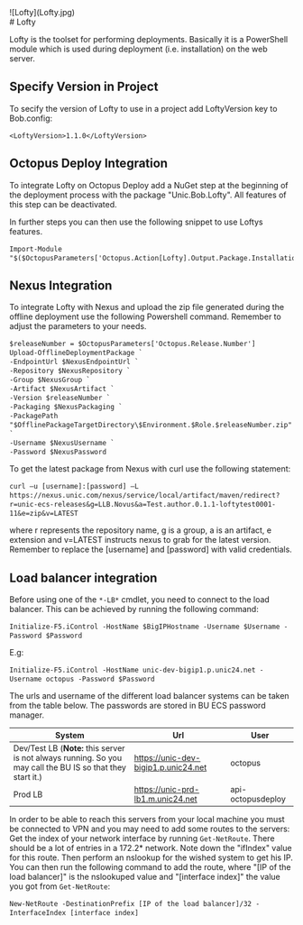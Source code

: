 <div class="chapterlogo">![Lofty](Lofty.jpg)</div>
# Lofty

Lofty is the toolset for performing deployments. Basically it is a PowerShell module which is used during deployment (i.e. installation) on the web server.


## Specify Version in Project
To secify the version of Lofty to use in a project add LoftyVersion key to Bob.config:

    <LoftyVersion>1.1.0</LoftyVersion>


## Octopus Deploy  Integration
To integrate Lofty on Octopus Deploy add a NuGet step at the beginning of the deployment process with the package "Unic.Bob.Lofty". All features of this step can be deactivated.

In further steps you can then use the following snippet to use Loftys features.

    Import-Module "$($OctopusParameters['Octopus.Action[Lofty].Output.Package.InstallationDirectoryPath'])\Lofty"


## Nexus Integration

To integrate Lofty with Nexus and upload the zip file generated during the offline deployment use the following Powershell command. Remember to adjust the parameters to your needs.

    $releaseNumber = $OctopusParameters['Octopus.Release.Number']
    Upload-OfflineDeploymentPackage `
    -EndpointUrl $NexusEndpointUrl `
    -Repository $NexusRepository `
    -Group $NexusGroup `
    -Artifact $NexusArtifact `
    -Version $releaseNumber `
    -Packaging $NexusPackaging `
    -PackagePath "$OfflinePackageTargetDirectory\$Environment.$Role.$releaseNumber.zip" `
    -Username $NexusUsername `
    -Password $NexusPassword

To get the latest package from Nexus with curl use the following statement:

    curl –u [username]:[password] –L https://nexus.unic.com/nexus/service/local/artifact/maven/redirect?r=unic-ecs-releases&g=LLB.Novus&a=Test.author.0.1.1-loftytest0001-11&e=zip&v=LATEST

where r represents the repository name, g is a group, a is an artifact, e extension and v=LATEST instructs nexus to grab for the latest version. Remember to replace the [username] and [password] with valid credentials.


## Load balancer integration
Before using one of the `*-LB*` cmdlet, you need to connect to the load balancer. This can be achieved by running the following command:

    Initialize-F5.iControl -HostName $BigIPHostname -Username $Username -Password $Password

E.g:

    Initialize-F5.iControl -HostName unic-dev-bigip1.p.unic24.net -Username octopus -Password $Password

The urls and username of the different load balancer systems can be taken from the table below.
The passwords are stored in BU ECS password manager.

| System | Url | User |
| --- | --- | --- |
| Dev/Test LB (**Note:** this server is not always running. So you may call the BU IS so that they start it.) | https://unic-dev-bigip1.p.unic24.net | octopus |
| Prod LB | https://unic-prd-lb1.m.unic24.net | api-octopusdeploy |

In order to be able to reach this servers from your local machine you must be connected to VPN
and you may need to add some routes to the servers:
Get the index of your network interface by running `Get-NetRoute`.
There should be a lot of entries in a 172.2* network. Note down the "ifIndex"
value for this route. Then perform an nslookup for the wished system to get his IP.
You can then run the following command to add the route, where "[IP of the load balancer]" is the
nslookuped value and "[interface index]" the value you got from `Get-NetRoute`:
```
New-NetRoute -DestinationPrefix [IP of the load balancer]/32 -InterfaceIndex [interface index]
```
